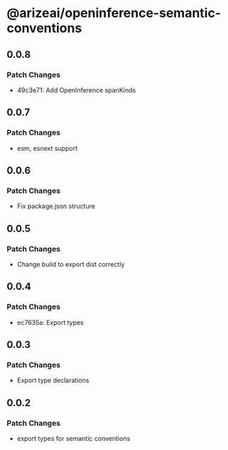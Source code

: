# @arizeai/openinference-semantic-conventions

## 0.0.8

### Patch Changes

- 49c3e71: Add OpenInference spanKinds

## 0.0.7

### Patch Changes

- esm, esnext support

## 0.0.6

### Patch Changes

- Fix package.json structure

## 0.0.5

### Patch Changes

- Change build to export dist correctly

## 0.0.4

### Patch Changes

- ec7635a: Export types

## 0.0.3

### Patch Changes

- Export type declarations

## 0.0.2

### Patch Changes

- export types for semantic conventions
